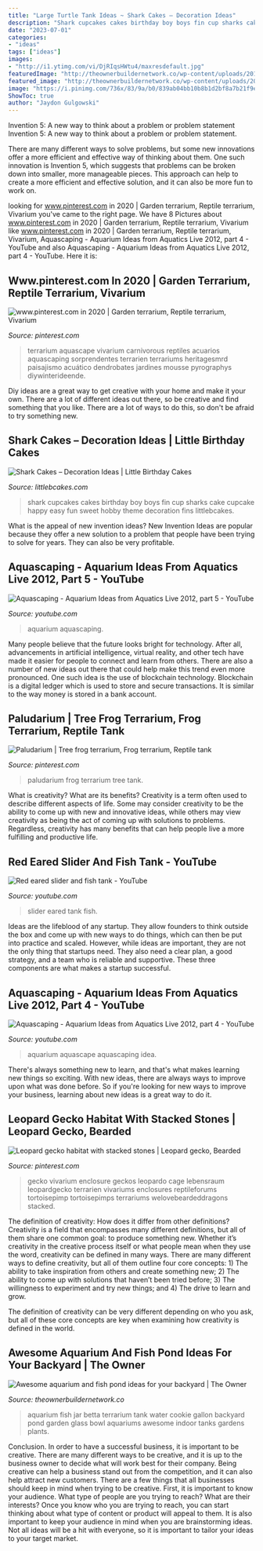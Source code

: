```yaml
---
title: "Large Turtle Tank Ideas ~ Shark Cakes – Decoration Ideas"
description: "Shark cupcakes cakes birthday boy boys fin cup sharks cake cupcake happy easy fun sweet hobby theme decoration fins littlebcakes"
date: "2023-07-01"
categories:
- "ideas"
tags: ["ideas"]
images:
- "http://i1.ytimg.com/vi/DjRIqsHWtu4/maxresdefault.jpg"
featuredImage: "http://theownerbuildernetwork.co/wp-content/uploads/2015/05/Ponds-Aquariums-05.jpg"
featured_image: "http://theownerbuildernetwork.co/wp-content/uploads/2015/05/Ponds-Aquariums-05.jpg"
image: "https://i.pinimg.com/736x/83/9a/b0/839ab04bb10b8b1d2bf8a7b21f9ee228.jpg"
ShowToc: true
author: "Jaydon Gulgowski"
---
```



Invention 5: A new way to think about a problem or problem statement
Invention 5: A new way to think about a problem or problem statement. 

There are many different ways to solve problems, but some new innovations offer a more efficient and effective way of thinking about them. One such innovation is Invention 5, which suggests that problems can be broken down into smaller, more manageable pieces. This approach can help to create a more efficient and effective solution, and it can also be more fun to work on.

	

		
looking for www.pinterest.com in 2020 | Garden terrarium, Reptile terrarium, Vivarium you've came to the right page. We have 8 Pictures about www.pinterest.com in 2020 | Garden terrarium, Reptile terrarium, Vivarium like www.pinterest.com in 2020 | Garden terrarium, Reptile terrarium, Vivarium, Aquascaping - Aquarium Ideas from Aquatics Live 2012, part 4 - YouTube and also Aquascaping - Aquarium Ideas from Aquatics Live 2012, part 4 - YouTube. Here it is:
		
    
## Www.pinterest.com In 2020 | Garden Terrarium, Reptile Terrarium, Vivarium

<img loading=lazy src="https://i.pinimg.com/736x/83/9a/b0/839ab04bb10b8b1d2bf8a7b21f9ee228.jpg" onerror="this.onerror=null;this.src='https://tse1.mm.bing.net/th?id=OIP.zzrPqoVQvBBKd3oTJWnvEQHaJ4&amp;pid=15.1';" alt="www.pinterest.com in 2020 | Garden terrarium, Reptile terrarium, Vivarium">

_Source: pinterest.com_

>terrarium aquascape vivarium carnivorous reptiles acuarios aquascaping sorprendentes terrarien terrariums heritagesmrd paisajismo acuático dendrobates jardines mousse pyrographys diywinterideende. 

	

Diy ideas are a great way to get creative with your home and make it your own. There are a lot of different ideas out there, so be creative and find something that you like. There are a lot of ways to do this, so don't be afraid to try something new.

    
## Shark Cakes – Decoration Ideas | Little Birthday Cakes

<img loading=lazy src="http://www.littlebcakes.com/wp-content/uploads/2013/08/Shark-Cup-Cakes.jpg" onerror="this.onerror=null;this.src='https://tse3.mm.bing.net/th?id=OIP.cnSMqW95RVm3298N_xr7GQHaFj&amp;pid=15.1';" alt="Shark Cakes – Decoration Ideas | Little Birthday Cakes">

_Source: littlebcakes.com_

>shark cupcakes cakes birthday boy boys fin cup sharks cake cupcake happy easy fun sweet hobby theme decoration fins littlebcakes. 

	

What is the appeal of new invention ideas?
New Invention Ideas are popular because they offer a new solution to a problem that people have been trying to solve for years. They can also be very profitable.

    
## Aquascaping - Aquarium Ideas From Aquatics Live 2012, Part 5 - YouTube

<img loading=lazy src="http://i.ytimg.com/vi/m4K8Ke7XD-8/maxresdefault.jpg" onerror="this.onerror=null;this.src='https://tse3.mm.bing.net/th?id=OIP.OZv8TSYcjrj0MekGlKrVCAHaEK&amp;pid=15.1';" alt="Aquascaping - Aquarium Ideas from Aquatics Live 2012, part 5 - YouTube">

_Source: youtube.com_

>aquarium aquascaping. 

	

Many people believe that the future looks bright for technology. After all, advancements in artificial intelligence, virtual reality, and other tech have made it easier for people to connect and learn from others. There are also a number of new ideas out there that could help make this trend even more pronounced. One such idea is the use of blockchain technology. Blockchain is a digital ledger which is used to store and secure transactions. It is similar to the way money is stored in a bank account.

    
## Paludarium | Tree Frog Terrarium, Frog Terrarium, Reptile Tank

<img loading=lazy src="https://i.pinimg.com/736x/03/e3/36/03e3361133f720395e662f39120cee96--paludarium-terrarium.jpg" onerror="this.onerror=null;this.src='https://tse4.mm.bing.net/th?id=OIP.RmMHKyuLWmOl2zpBUzF8ZQHaJ3&amp;pid=15.1';" alt="Paludarium | Tree frog terrarium, Frog terrarium, Reptile tank">

_Source: pinterest.com_

>paludarium frog terrarium tree tank. 

	

What is creativity? What are its benefits?
Creativity is a term often used to describe different aspects of life. Some may consider creativity to be the ability to come up with new and innovative ideas, while others may view creativity as being the act of coming up with solutions to problems. Regardless, creativity has many benefits that can help people live a more fulfilling and productive life.

    
## Red Eared Slider And Fish Tank - YouTube

<img loading=lazy src="https://i.ytimg.com/vi/DDR4ZlKCaTc/maxresdefault.jpg" onerror="this.onerror=null;this.src='https://tse3.mm.bing.net/th?id=OIP.S1kZgKICew8_5-Wb7nWIJgHaEK&amp;pid=15.1';" alt="Red eared slider and fish tank - YouTube">

_Source: youtube.com_

>slider eared tank fish. 

	

Ideas are the lifeblood of any startup. They allow founders to think outside the box and come up with new ways to do things, which can then be put into practice and scaled. However, while ideas are important, they are not the only thing that startups need. They also need a clear plan, a good strategy, and a team who is reliable and supportive. These three components are what makes a startup successful.

    
## Aquascaping - Aquarium Ideas From Aquatics Live 2012, Part 4 - YouTube

<img loading=lazy src="http://i1.ytimg.com/vi/DjRIqsHWtu4/maxresdefault.jpg" onerror="this.onerror=null;this.src='https://tse4.mm.bing.net/th?id=OIP.IA14twlg4Q0rXXAxtp8m9wHaEK&amp;pid=15.1';" alt="Aquascaping - Aquarium Ideas from Aquatics Live 2012, part 4 - YouTube">

_Source: youtube.com_

>aquarium aquascape aquascaping idea. 

	

There's always something new to learn, and that's what makes learning new things so exciting. With new ideas, there are always ways to improve upon what was done before. So if you're looking for new ways to improve your business, learning about new ideas is a great way to do it.

    
## Leopard Gecko Habitat With Stacked Stones | Leopard Gecko, Bearded

<img loading=lazy src="https://i.pinimg.com/736x/40/12/40/401240caa7cd9d57199394423113f4db.jpg" onerror="this.onerror=null;this.src='https://tse4.mm.bing.net/th?id=OIP._5TuO1gs9UR5Z3XooE0XrwHaE7&amp;pid=15.1';" alt="Leopard gecko habitat with stacked stones | Leopard gecko, Bearded">

_Source: pinterest.com_

>gecko vivarium enclosure geckos leopardo cage lebensraum leopardgecko terrarien vivariums enclosures reptileforums tortoisepimp tortoisepimps terrariums welovebeardeddragons stacked. 

	

The definition of creativity: How does it differ from other definitions?
Creativity is a field that encompasses many different definitions, but all of them share one common goal: to produce something new. Whether it’s creativity in the creative process itself or what people mean when they use the word, creativity can be defined in many ways. 
There are many different ways to define creativity, but all of them outline four core concepts: 1) The ability to take inspiration from others and create something new; 2) The ability to come up with solutions that haven’t been tried before; 3) The willingness to experiment and try new things; and 4) The drive to learn and grow. 

The definition of creativity can be very different depending on who you ask, but all of these core concepts are key when examining how creativity is defined in the world.

    
## Awesome Aquarium And Fish Pond Ideas For Your Backyard | The Owner

<img loading=lazy src="http://theownerbuildernetwork.co/wp-content/uploads/2015/05/Ponds-Aquariums-05.jpg" onerror="this.onerror=null;this.src='https://tse1.mm.bing.net/th?id=OIP.KsdvCAYfKGk79Vj1ihn8eAHaJ4&amp;pid=15.1';" alt="Awesome aquarium and fish pond ideas for your backyard | The Owner">

_Source: theownerbuildernetwork.co_

>aquarium fish jar betta terrarium tank water cookie gallon backyard pond garden glass bowl aquariums awesome indoor tanks gardens plants. 

	

Conclusion.
In order to have a successful business, it is important to be creative. There are many different ways to be creative, and it is up to the business owner to decide what will work best for their company. Being creative can help a business stand out from the competition, and it can also help attract new customers. There are a few things that all businesses should keep in mind when trying to be creative.
First, it is important to know your audience. What type of people are you trying to reach? What are their interests? Once you know who you are trying to reach, you can start thinking about what type of content or product will appeal to them. It is also important to keep your audience in mind when you are brainstorming ideas. Not all ideas will be a hit with everyone, so it is important to tailor your ideas to your target market.

